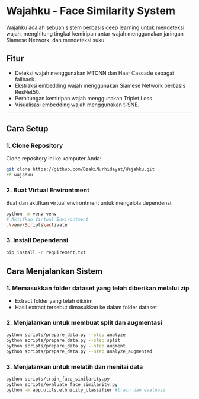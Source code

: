 # Wajahku - Face Similarity System

Wajahku adalah sebuah sistem berbasis deep learning untuk mendeteksi wajah, menghitung tingkat kemiripan antar wajah menggunakan jaringan Siamese Network, dan mendeteksi suku.

## Fitur
- Deteksi wajah menggunakan MTCNN dan Haar Cascade sebagai fallback.
- Ekstraksi embedding wajah menggunakan Siamese Network berbasis ResNet50.
- Perhitungan kemiripan wajah menggunakan Triplet Loss.
- Visualisasi embedding wajah menggunakan t-SNE.

---

## Cara Setup

### 1. Clone Repository
Clone repository ini ke komputer Anda:
```bash
git clone https://github.com/DzakiNurhidayat/Wajahku.git
cd wajahku
```

### 2. Buat Virtual Environtment
Buat dan aktifkan virtual environtment untuk mengelola dependensi:
```bash
python -m venv venv
# Aktifkan Virtual Environtment
.\venv\Scripts\activate
```

### 3. Install Dependensi
```bash
pip install -r requirement.txt
```

## Cara Menjalankan Sistem

### 1. Memasukkan folder dataset yang telah diberikan melalui zip
- Extract folder yang telah dikirim
- Hasil extract tersebut dimasukkan ke dalam folder dataset

### 2. Menjalankan untuk membuat split dan augmentasi
```bash
python scripts/prepare_data.py --step analyze
python scripts/prepare_data.py --step split
python scripts/prepare_data.py --step augment
python scripts/prepare_data.py --step analyze_augmented
```

### 3. Menjalankan untuk melatih dan menilai data
```bash
python scripts/train_face_similarity.py
python scripts/evaluate_face_similarity.py
python -m app.utils.ethnicity_classifier #train dan evaluasi
```
